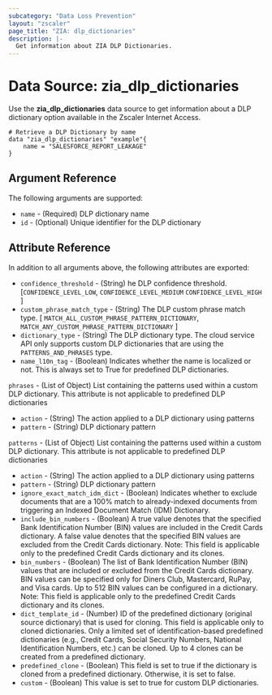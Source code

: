 ```yaml
---
subcategory: "Data Loss Prevention"
layout: "zscaler"
page_title: "ZIA: dlp_dictionaries"
description: |-
  Get information about ZIA DLP Dictionaries.
---
```


# Data Source: zia_dlp_dictionaries

Use the **zia_dlp_dictionaries** data source to get information about a DLP dictionary option available in the Zscaler Internet Access.

```hcl
# Retrieve a DLP Dictionary by name
data "zia_dlp_dictionaries" "example"{
    name = "SALESFORCE_REPORT_LEAKAGE"
}
```

## Argument Reference

The following arguments are supported:

* `name` - (Required) DLP dictionary name
* `id` - (Optional) Unique identifier for the DLP dictionary

## Attribute Reference

In addition to all arguments above, the following attributes are exported:

* `confidence_threshold` - (String) he DLP confidence threshold. [`CONFIDENCE_LEVEL_LOW`, `CONFIDENCE_LEVEL_MEDIUM` `CONFIDENCE_LEVEL_HIGH` ]
* `custom_phrase_match_type` - (String) The DLP custom phrase match type. [ `MATCH_ALL_CUSTOM_PHRASE_PATTERN_DICTIONARY`, `MATCH_ANY_CUSTOM_PHRASE_PATTERN_DICTIONARY` ]
* `dictionary_type` - (String) The DLP dictionary type. The cloud service API only supports custom DLP dictionaries that are using the `PATTERNS_AND_PHRASES` type.
* `name_l10n_tag` - (Boolean) Indicates whether the name is localized or not. This is always set to True for predefined DLP dictionaries.

`phrases` - (List of Object) List containing the patterns used within a custom DLP dictionary. This attribute is not applicable to predefined DLP dictionaries

* `action` - (String) The action applied to a DLP dictionary using patterns
* `pattern` - (String) DLP dictionary pattern

`patterns` - (List of Object) List containing the patterns used within a custom DLP dictionary. This attribute is not applicable to predefined DLP dictionaries

* `action` - (String) The action applied to a DLP dictionary using patterns
* `pattern` - (String) DLP dictionary pattern
* `ignore_exact_match_idm_dict` - (Boolean) Indicates whether to exclude documents that are a 100% match to already-indexed documents from triggering an Indexed Document Match (IDM) Dictionary.
* `include_bin_numbers` - (Boolean) A true value denotes that the specified Bank Identification Number (BIN) values are included in the Credit Cards dictionary. A false value denotes that the specified BIN values are excluded from the Credit Cards dictionary. Note: This field is applicable only to the predefined Credit Cards dictionary and its clones.
* `bin_numbers` - (Boolean) The list of Bank Identification Number (BIN) values that are included or excluded from the Credit Cards dictionary. BIN values can be specified only for Diners Club, Mastercard, RuPay, and Visa cards. Up to 512 BIN values can be configured in a dictionary. Note: This field is applicable only to the predefined Credit Cards dictionary and its clones.
* `dict_template_id` - (Number) ID of the predefined dictionary (original source dictionary) that is used for cloning. This field is applicable only to cloned dictionaries. Only a limited set of identification-based predefined dictionaries (e.g., Credit Cards, Social Security Numbers, National Identification Numbers, etc.) can be cloned. Up to 4 clones can be created from a predefined dictionary.
* `predefined_clone` - (Boolean) This field is set to true if the dictionary is cloned from a predefined dictionary. Otherwise, it is set to false.
* `custom` - (Boolean) This value is set to true for custom DLP dictionaries.
